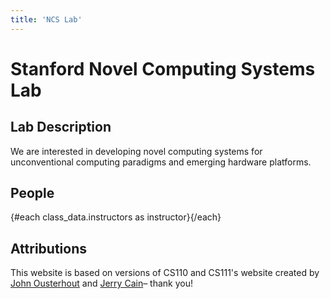 ```yaml
---
title: 'NCS Lab'
---
```


<script lang="ts">
  import { base } from '$app/paths';
  import Calendar from '$lib/Calendar.svelte';
  import { class_data, fixupLink } from '$lib/classData';

  import Instructor from '$lib/Instructor.svelte';
  import Callout from '$lib/Callout.svelte';
</script>

# Stanford Novel Computing Systems Lab

## Lab Description

We are interested in developing novel computing systems for unconventional computing paradigms and emerging hardware platforms.

## People

<!-- **Staff Mailing List:** -->
<!-- [cs45-spr2223-staff@lists.stanford.edu](mailto:cs45-spr2223-staff@lists.stanford.edu) -->

<div style="display: flex; flex-wrap: wrap;">
	{#each class_data.instructors as instructor}
		<Instructor
			src={fixupLink(instructor.image)}
			name={instructor.name}
			role={instructor.role}
			email={instructor.email}
			direction={instructor.direction}
			website={instructor.website}
			officeHours={instructor.officeHours}
		/>
	{/each}
</div>

## Attributions

This website is based on versions of CS110 and CS111's website created by
[John Ousterhout](https://web.stanford.edu/~ouster/cgi-bin/home.php) and
[Jerry Cain](https://profiles.stanford.edu/gerald-cain?tab=teaching)– thank you!

